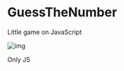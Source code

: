 # GuessTheNumber
Little game on JavaScript

![img](https://user-images.githubusercontent.com/33845587/112394922-8841bc00-8d0e-11eb-87cb-2b2461d0372e.png)

Only JS
